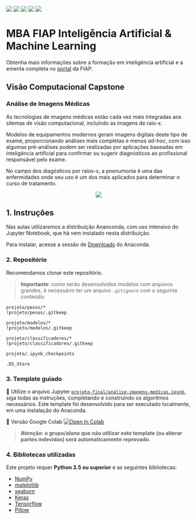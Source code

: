 ![](https://img.shields.io/github/repo-size/michelpf/fiap-ml-visao-computacional-capstone-alternative)
![](https://img.shields.io/github/issues/michelpf/fiap-ml-visao-computacional-capstone-alternative)
![](https://img.shields.io/github/stars/michelpf/fiap-ml-visao-computacional-capstone-alternative)
![](https://img.shields.io/github/watchers/michelpf/fiap-ml-visao-computacional-capstone-alternative)
![](https://img.shields.io/github/last-commit/michelpf/fiap-ml-visao-computacional-capstone-alternative)


# MBA FIAP Inteligência Artificial & Machine Learning

Obtenha mais informações sobre a formação em inteligência artificial e a ementa completa no [portal](https://www.fiap.com.br/mba/mba-em-artificial-intelligence-e-machine-learning/) da FIAP.

## Visão Computacional Capstone

### Análise de Imagens Médicas

As tecnologias de imagens médicas estão cada vez mais integradas aos sitemas de visão computacional, incluindo as imagens de raio-x.

Modelos de equipamentos modernos geram imagens digitais deste tipo de exame, proporcionando análises mais completas e menos _ad-hoc_, com isso algumas pré-análises podem ser realizadas por aplicações baseadas em inteligência artificial para confirmar ou sugerir diagnósticos ao profissional responsável pelo exame.

No campo dos diagósticos por raios-x, a pnenumonia é uma das enfermidades onde seu uso é um dos mais aplicados para determinar o curso de tratamento.

<p align="center">
    <img src="imagens/NORMAL2-IM-1422-0001.jpeg">
</p>


## 1. Instruções

Nas aulas utilizaremos a distribuição Ananconda, com uso intensivo do Jupyter Notebook, que há vem instalado nesta distribuição.

Para instalar, acesse a sessão de [Downloads](https://www.anaconda.com/download) do Anaconda.


### 2. Repositório

Recomendamos clonar este repositório.

>**Importante**: como serão desenvolvidos modelos com arquivos grandes, é necessário ter um arquivo ```.gitignore``` com o seguinte conteúdo:

```
projeto/pesos/*
!projeto/pesos/.gitkeep 

projeto/modelos/*
!projeto/modelos/.gitkeep 

projeto/classificadores/*
!projeto/classificadores/.gitkeep 

projeto/.ipynb_checkpoints

.DS_Store
````

### 3. Template guiado

📙 Utilize o arquivo Jupyter [```projeto-final/analise-imagens-medicas.ipynb```](https://github.com/michelpf/fiap-ml-visao-computacional-capstone-alternative/blob/master/projeto-final/analise-imagens-medicas.ipynb), siga todas as instruções, completando e construindo os algoritmos necessários. Este template foi desenvolvido para ser executado localmente, em uma instalação do Anaconda.

📕 Versão Google Colab [![Open In Colab](https://colab.research.google.com/assets/colab-badge.svg)](https://colab.research.google.com/github/michelpf/fiap-ml-visao-computacional-capstone-alternative/blob/master/projeto-final/analise-imagens-medicas-colab.ipynb)

> **Atenção: o grupo/aluno que não utilizar este template (ou alterar partes indevidas) será automaticamente reprovado.**

### 4. Bibliotecas utilizadas

Este projeto requer **Python 3.5 ou superior** e as seguintes bibliotecas:

- [NumPy](http://www.numpy.org/)
- [matplotlib](http://matplotlib.org/)
- [seaborn](http://seaborn.pydata.org/)
- [Keras](https://keras.io/)
- [Tensorflow](http://tensorflow.org/)
- [Pillow](https://pillow.readthedocs.io/en/stable/)

